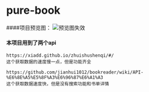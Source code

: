 # pure-book

####项目预览图：
![预览图失效](https://github.com/ZhouWeiPeng/projectPreviewImg/blob/master/pure-book.gif?raw=true)

#### 本项目用到了两个api

```
https://xiadd.github.io/zhuishushenqi/#/
这个获取数据的速度慢一点，但是功能齐全

https://github.com/jianhui1012/bookreader/wiki/API-%E6%8E%A5%E5%8F%A3%E6%96%87%E6%A1%A3
这个获取数据速度快，但是没有搜索功能和书单详情
```

